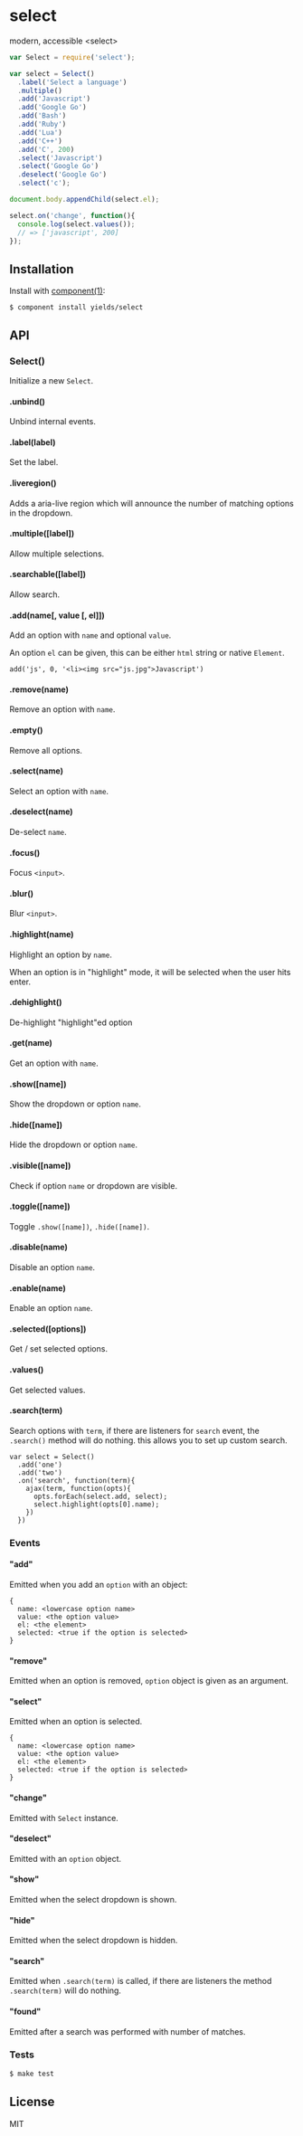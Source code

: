 # select

  modern, accessible &lt;select&gt;

```js
var Select = require('select');

var select = Select()
  .label('Select a language')
  .multiple()
  .add('Javascript')
  .add('Google Go')
  .add('Bash')
  .add('Ruby')
  .add('Lua')
  .add('C++')
  .add('C', 200)
  .select('Javascript')
  .select('Google Go')
  .deselect('Google Go')
  .select('c');

document.body.appendChild(select.el);

select.on('change', function(){
  console.log(select.values());
  // => ['javascript', 200]
});
```


## Installation

  Install with [component(1)](http://component.io):

    $ component install yields/select


## API

### Select()

  Initialize a new `Select`.

#### .unbind()

  Unbind internal events.

#### .label(label)

  Set the label.

#### .liveregion()

  Adds a aria-live region which will announce the number of matching options in the dropdown.

#### .multiple([label])

  Allow multiple selections.

#### .searchable([label])

  Allow search.

#### .add(name[, value [, el]])

  Add an option with `name` and optional `value`.

  An option `el` can be given, this can be either `html` string
  or native `Element`.

    add('js', 0, '<li><img src="js.jpg">Javascript')

#### .remove(name)

  Remove an option with `name`.

#### .empty()

  Remove all options.

#### .select(name)

  Select an option with `name`.

#### .deselect(name)

  De-select `name`.

#### .focus()

  Focus `<input>`.

#### .blur()

  Blur `<input>`.

#### .highlight(name)

  Highlight an option by `name`.

  When an option is in "highlight" mode, it will be selected when the
  user hits enter.

#### .dehighlight()

  De-highlight "highlight"ed option

#### .get(name)

  Get an option with `name`.

#### .show([name])

  Show the dropdown or option `name`.

#### .hide([name])

  Hide the dropdown or option `name`.

#### .visible([name])

  Check if option `name` or dropdown are visible.

#### .toggle([name])

  Toggle `.show([name])`, `.hide([name])`.

#### .disable(name)

  Disable an option `name`.

#### .enable(name)

  Enable an option `name`.

#### .selected([options])

  Get / set selected options.

#### .values()

  Get selected values.

#### .search(term)

  Search options with `term`, if there are listeners for `search` event, the `.search()` method will do nothing.
  this allows you to set up custom search.

    var select = Select()
      .add('one')
      .add('two')
      .on('search', function(term){
        ajax(term, function(opts){
          opts.forEach(select.add, select);
          select.highlight(opts[0].name);
        })
      })

### Events

#### "add"

Emitted when you add an `option` with an object:

    {
      name: <lowercase option name>
      value: <the option value>
      el: <the element>
      selected: <true if the option is selected>
    }

#### "remove"

Emitted when an option is removed, `option` object is given as an argument.

#### "select"

Emitted when an option is selected.

    {
      name: <lowercase option name>
      value: <the option value>
      el: <the element>
      selected: <true if the option is selected>
    }

#### "change"

Emitted with `Select` instance.

#### "deselect"

Emitted with an `option` object.

#### "show"

Emitted when the select dropdown is shown.

#### "hide"

Emitted when the select dropdown is hidden.

#### "search"

Emitted when `.search(term)` is called, if there are listeners
the method `.search(term)` will do nothing.

#### "found"

Emitted after a search was performed with number of matches.

### Tests

```bash
$ make test
```

## License

  MIT
